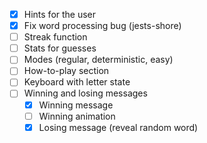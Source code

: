 - [X] Hints for the user
- [X] Fix word processing bug (jests-shore)
- [ ] Streak function
- [ ] Stats for guesses
- [ ] Modes (regular, deterministic, easy)
- [ ] How-to-play section
- [ ] Keyboard with letter state
- [ ] Winning and losing messages
    - [X] Winning message
    - [ ] Winning animation
    - [X] Losing message (reveal random word)